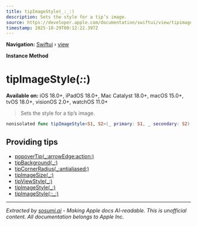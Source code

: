 ```yaml
---
title: tipImageStyle(_:_:)
description: Sets the style for a tip’s image.
source: https://developer.apple.com/documentation/swiftui/view/tipimagestyle(_:_:)
timestamp: 2025-10-29T00:12:22.397Z
---
```


**Navigation:** [Swiftui](/documentation/swiftui) › [view](/documentation/swiftui/view)

**Instance Method**

# tipImageStyle(_:_:)

**Available on:** iOS 18.0+, iPadOS 18.0+, Mac Catalyst 18.0+, macOS 15.0+, tvOS 18.0+, visionOS 2.0+, watchOS 11.0+

> Sets the style for a tip’s image.

```swift
nonisolated func tipImageStyle<S1, S2>(_ primary: S1, _ secondary: S2) -> some View where S1 : ShapeStyle, S2 : ShapeStyle
```

## Providing tips

- [popoverTip(_:arrowEdge:action:)](/documentation/swiftui/view/popovertip(_:arrowedge:action:))
- [tipBackground(_:)](/documentation/swiftui/view/tipbackground(_:))
- [tipCornerRadius(_:antialiased:)](/documentation/swiftui/view/tipcornerradius(_:antialiased:))
- [tipImageSize(_:)](/documentation/swiftui/view/tipimagesize(_:))
- [tipViewStyle(_:)](/documentation/swiftui/view/tipviewstyle(_:))
- [tipImageStyle(_:)](/documentation/swiftui/view/tipimagestyle(_:))
- [tipImageStyle(_:_:_:)](/documentation/swiftui/view/tipimagestyle(_:_:_:))

---

*Extracted by [sosumi.ai](https://sosumi.ai) - Making Apple docs AI-readable.*
*This is unofficial content. All documentation belongs to Apple Inc.*
